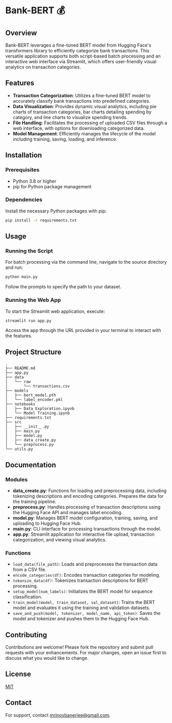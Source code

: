 # Bank-BERT 💰

## Overview
Bank-BERT leverages a fine-tuned BERT model from Hugging Face's transformers library to efficiently categorize bank transactions. This versatile application supports both script-based batch processing and an interactive web interface via Streamlit, which offers user-friendly visual analytics on transaction categories.

## Features
- **Transaction Categorization**: Utilizes a fine-tuned BERT model to accurately classify bank transactions into predefined categories.
- **Data Visualization**: Provides dynamic visual analytics, including pie charts of transaction categories, bar charts detailing spending by category, and line charts to visualize spending trends.
- **File Handling**: Facilitates the processing of uploaded CSV files through a web interface, with options for downloading categorized data.
- **Model Management**: Efficiently manages the lifecycle of the model including training, saving, loading, and inference.

## Installation

### Prerequisites
- Python 3.8 or higher
- pip for Python package management

### Dependencies
Install the necessary Python packages with pip:

```bash
pip install -r requirements.txt
```

## Usage

### Running the Script
For batch processing via the command line, navigate to the source directory and run:

```bash
python main.py
```
Follow the prompts to specify the path to your dataset.

### Running the Web App
To start the Streamlit web application, execute:

```bash
streamlit run app.py
```
Access the app through the URL provided in your terminal to interact with the features.

## Project Structure

```plaintext
.
├── README.md
├── app.py
├── data
│   └── raw
│       └── transactions.csv
├── models
│   ├── bert_model.pth
│   └── label_encoder.pkl
├── notebooks
│   ├── Data Exploration.ipynb
│   └── Model Training.ipynb
├── requirements.txt
├── src
│   ├── __init__.py
│   ├── main.py
│   ├── model.py
│   ├── data_create.py
│   └── preprocess.py
└── utils.py
```

## Documentation

### Modules
- **data_create.py**: Functions for loading and preprocessing data, including tokenizing descriptions and encoding categories. Prepares the data for the training pipeline.
- **preprocess.py**: Handles processing of transaction descriptions using the Hugging Face API and manages label encoding.
- **model.py**: Manages BERT model configuration, training, saving, and uploading to Hugging Face Hub.
- **main.py**: CLI interface for processing transactions through the model.
- **app.py**: Streamlit application for interactive file upload, transaction categorization, and viewing visual analytics.

### Functions
- `load_data(file_path)`: Loads and preprocesses the transaction data from a CSV file.
- `encode_categories(df)`: Encodes transaction categories for modeling.
- `tokenize_data(df)`: Tokenizes transaction descriptions for BERT processing.
- `setup_model(num_labels)`: Initializes the BERT model for sequence classification.
- `train_model(model, train_dataset, val_dataset)`: Trains the BERT model and evaluates it using the training and validation datasets.
- `save_and_push(model, tokenizer, model_name, api_token)`: Saves the model and tokenizer and pushes them to the Hugging Face Hub.

## Contributing
Contributions are welcome! Please fork the repository and submit pull requests with your enhancements. For major changes, open an issue first to discuss what you would like to change.

## License
[MIT](https://choosealicense.com/licenses/mit/)

## Contact
For support, contact [mrinoybanerjee@gmail.com](mailto:mrinoybanerjee@gmail.com).
```

